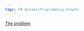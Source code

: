 ```yaml
---
tags: F# DynamicProgramming Graphs
---
```


[The problem](https://www.hackerrank.com/challenges/crosswords-101/problem)

